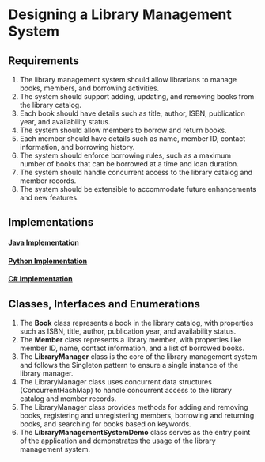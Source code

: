 # Designing a Library Management System

## Requirements
1. The library management system should allow librarians to manage books, members, and borrowing activities.
2. The system should support adding, updating, and removing books from the library catalog.
3. Each book should have details such as title, author, ISBN, publication year, and availability status.
4. The system should allow members to borrow and return books.
5. Each member should have details such as name, member ID, contact information, and borrowing history.
6. The system should enforce borrowing rules, such as a maximum number of books that can be borrowed at a time and loan duration.
7. The system should handle concurrent access to the library catalog and member records.
8. The system should be extensible to accommodate future enhancements and new features.

## Implementations
#### [Java Implementation](../solutions/java/src/librarymanagementsystem/) 
#### [Python Implementation](../solutions/python/librarymanagementsystem/)
#### [C# Implementation](../solutions/c#/LibraryManagementSystem/)

## Classes, Interfaces and Enumerations
1. The **Book** class represents a book in the library catalog, with properties such as ISBN, title, author, publication year, and availability status.
2. The **Member** class represents a library member, with properties like member ID, name, contact information, and a list of borrowed books.
3. The **LibraryManager** class is the core of the library management system and follows the Singleton pattern to ensure a single instance of the library manager.
4. The LibraryManager class uses concurrent data structures (ConcurrentHashMap) to handle concurrent access to the library catalog and member records.
5. The LibraryManager class provides methods for adding and removing books, registering and unregistering members, borrowing and returning books, and searching for books based on keywords.
6. The **LibraryManagementSystemDemo** class serves as the entry point of the application and demonstrates the usage of the library management system.